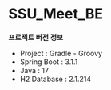 # SSU_Meet_BE
**프로젝트 버전 정보**
- Project : Gradle - Groovy
- Spring Boot : 3.1.1
- Java : 17
- H2 Database : 2.1.214
